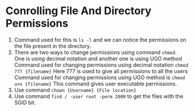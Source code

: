 # Conrolling File And Directory Permissions
1. Command used for this is `ls -l` and we can notice the permissions on the file present in the directory.
2. There are two ways to change permissions using command `chmod`.<br>One is using decimal notation and another one is using UGO method <br> Command used for changing permissions using decimal notation `chmod 777 {filename}` Here 777 is used to give all permissions to all the users <br> Command used for changing permissions using UGO method is `chmod u+x {filename}` This command gives user executable permissions.
3. Use command `chown {Username} {File location}`
4. Use command `find / -user root -perm 2000` to get the files with the SGID bit. 